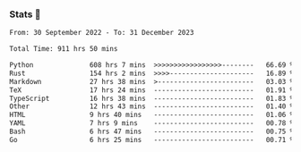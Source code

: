 ### Stats 👋
<!--START_SECTION:waka-->

```txt
From: 30 September 2022 - To: 31 December 2023

Total Time: 911 hrs 50 mins

Python              608 hrs 7 mins  >>>>>>>>>>>>>>>>>--------   66.69 %
Rust                154 hrs 2 mins  >>>>---------------------   16.89 %
Markdown            27 hrs 38 mins  >------------------------   03.03 %
TeX                 17 hrs 24 mins  -------------------------   01.91 %
TypeScript          16 hrs 38 mins  -------------------------   01.83 %
Other               12 hrs 43 mins  -------------------------   01.40 %
HTML                9 hrs 40 mins   -------------------------   01.06 %
YAML                7 hrs 9 mins    -------------------------   00.78 %
Bash                6 hrs 47 mins   -------------------------   00.75 %
Go                  6 hrs 25 mins   -------------------------   00.71 %
```

<!--END_SECTION:waka-->

<!--
**buhaytza2005/buhaytza2005** is a ✨ _special_ ✨ repository because its `README.md` (this file) appears on your GitHub profile.

Here are some ideas to get you started:

- 🔭 I’m currently working on ...
- 🌱 I’m currently learning ...
- 👯 I’m looking to collaborate on ...
- 🤔 I’m looking for help with ...
- 💬 Ask me about ...
- 📫 How to reach me: ...
- 😄 Pronouns: ...
- ⚡ Fun fact: ...
-->


